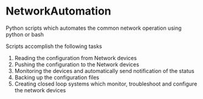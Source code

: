# NetworkAutomation

Python scripts which automates the common network operation using python or bash 

Scripts accomplish the following tasks

1. Reading the configuration from Network devices 
2. Pushing the configuration to the Network devices
3. Monitoring the devices and automatically send notification of the status
4. Backing up the configuration files
5. Creating closed loop systems which monitor, troubleshoot and configure the network devices
